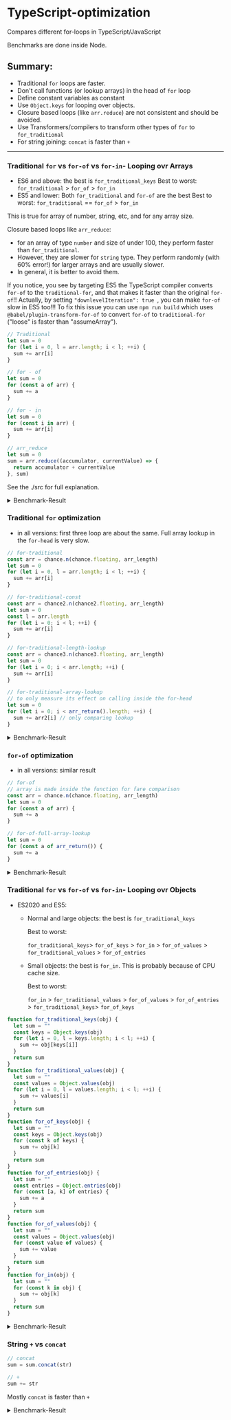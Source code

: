 # TypeScript-optimization

Compares different for-loops in TypeScript/JavaScript

Benchmarks are done inside Node.

## Summary:

- Traditional `for` loops are faster.
- Don't call functions (or lookup arrays) in the head of `for` loop
- Define constant variables as constant
- Use `Object.keys` for looping over objects.
- Closure based loops (like `arr.reduce`) are not consistent and should be avoided.
- Use Transformers/compilers to transform other types of `for` to `for_traditional`
- For string joining: `concat` is faster than `+`

---

### Traditional `for` vs `for-of` vs `for-in`- Looping ovr Arrays

- ES6 and above: the best is `for_traditional_keys`
  Best to worst:
  `for_traditional` > `for_of` > `for_in`
- ES5 and lower: Both `for_traditional` and `for-of` are the best
  Best to worst:
  `for_traditional` == `for_of` > `for_in`

This is true for array of number, string, etc, and for any array size.

Closure based loops like `arr_reduce`:

- for an array of type `number` and size of under 100, they perform faster than `for_traditional`.
- However, they are slower for `string` type. They perform randomly (with 60% error!) for larger arrays and are usually slower.
- In general, it is better to avoid them.

If you notice, you see by targeting ES5 the TypeScript compiler converts `for-of` to the `traditional-for`, and that makes it faster than the original `for-of`!! Actually, by setting `"downlevelIteration": true `, you can make `for-of` slow in ES5 too!!! To fix this issue you can use `npm run build` which uses `@babel/plugin-transform-for-of` to convert `for-of` to `traditional-for` ("loose" is faster than "assumeArray").

```typescript
// Traditional
let sum = 0
for (let i = 0, l = arr.length; i < l; ++i) {
  sum += arr[i]
}

// for - of
let sum = 0
for (const a of arr) {
  sum += a
}

// for - in
let sum = 0
for (const i in arr) {
  sum += arr[i]
}

// arr_reduce
let sum = 0
sum = arr.reduce((accumulator, currentValue) => {
  return accumulator + currentValue
}, sum)
```

See the ./src for full explanation.

<details>
<summary>Benchmark-Result</summary>

    -------------------
    ES2020:

    array size of 10
    number array
    for_traditional x 93,918,160 ops/sec Â±2.26% (85 runs sampled)
    for_of x 20,043,782 ops/sec Â±0.64% (94 runs sampled)
    for_in x 1,855,402 ops/sec Â±0.89% (95 runs sampled)
    arr_reduce x 135,985,370 ops/sec ±1.46% (92 runs sampled)
    Fastest is arr_reduce

    string array
    for_traditional_str x 13,547,429 ops/sec ±2.45% (87 runs sampled)
    for_of_str x 14,918,883 ops/sec ±0.77% (90 runs sampled)
    for_in_str x 1,716,358 ops/sec ±0.84% (95 runs sampled)
    arr_reduce_str x 12,690,067 ops/sec ±1.17% (86 runs sampled)
    Fastest is for_of_str

    -------------------
    array size of 100
    number array
    for_traditional x 9,624,379 ops/sec Â±0.29% (91 runs sampled)
    for_of x 2,293,562 ops/sec Â±0.83% (91 runs sampled)
    for_in x 257,905 ops/sec Â±0.34% (97 runs sampled)
    arr_reduce x 21,633,016 ops/sec ±0.23% (97 runs sampled)
    Fastest is arr_reduce

    string array
    for_traditional_str x 1,454,960 ops/sec ±1.15% (90 runs sampled)
    for_of_str x 1,180,783 ops/sec ±3.83% (81 runs sampled)
    for_in_str x 232,177 ops/sec ±2.85% (87 runs sampled)
    arr_reduce_str x 1,455,498 ops/sec ±1.18% (89 runs sampled)
    Fastest is for_traditional_str, arr_reduce_str

    -------------------
    array size of 1000
    number array
    for_traditional x 807,444 ops/sec Â±0.22% (89 runs sampled)
    for_of x 310,846 ops/sec Â±0.62% (96 runs sampled)
    for_in x 27,566 ops/sec Â±0.33% (96 runs sampled)
    arr_reduce x 649,244 ops/sec ±59.91% (78 runs sampled)
    Fastest is for_traditional

    string array
    for_traditional_str x 157,778 ops/sec ±0.55% (94 runs sampled)
    for_of_str x 149,066 ops/sec ±0.77% (91 runs sampled)
    for_in_str x 25,421 ops/sec ±0.74% (89 runs sampled)
    arr_reduce_str x 147,033 ops/sec ±6.85% (86 runs sampled)
    Fastest is for_traditional_str

    -------------------
    ES5:

    number array
    array size of 1000
    number array
    for_traditional x 806,810 ops/sec Â±0.32% (93 runs sampled)
    for_of x 809,966 ops/sec Â±0.28% (97 runs sampled)
    for_in x 27,447 ops/sec Â±0.41% (96 runs sampled)
    arr_reduce x 1,093,011 ops/sec ±57.46% (95 runs sampled)
    Fastest is for_of

    string array
    for_traditional_str x 158,800 ops/sec ±0.73% (92 runs sampled)
    for_of_str x 160,705 ops/sec ±0.38% (90 runs sampled)
    for_in_str x 25,161 ops/sec ±0.43% (95 runs sampled)
    arr_reduce_str x 155,332 ops/sec ±3.94% (94 runs sampled)
    Fastest is for_of_str,arr_reduce_str

</details>

### Traditional `for` optimization

- in all versions: first three loop are about the same. Full array lookup in the `for-head` is very slow.

```typescript
// for-traditional
const arr = chance.n(chance.floating, arr_length)
let sum = 0
for (let i = 0, l = arr.length; i < l; ++i) {
  sum += arr[i]
}

// for-traditional-const
const arr = chance2.n(chance2.floating, arr_length)
let sum = 0
const l = arr.length
for (let i = 0; i < l; ++i) {
  sum += arr[i]
}

// for-traditional-length-lookup
const arr = chance3.n(chance3.floating, arr_length)
let sum = 0
for (let i = 0; i < arr.length; ++i) {
  sum += arr[i]
}

// for-traditional-array-lookup
// to only measure its effect on calling inside the for-head
let sum = 0
for (let i = 0; i < arr_return().length; ++i) {
  sum += arr2[i] // only comparing lookup
}
```

<details>
<summary>Benchmark-Result</summary>

    ES2020:
    -------------------
    array size of 10
    number array
    for_traditional x 62,302 ops/sec Â±0.72% (89 runs sampled)
    for_traditional_const x 61,790 ops/sec Â±0.97% (93 runs sampled)
    for_traditional_length_lookup x 62,299 ops/sec Â±1.11% (87 runs sampled)
    for_traditional_full_lockup x 5,647 ops/sec Â±0.94% (93 runs sampled)
    Fastest is for_traditional
    -------------------

    array size of 100
    number array
    for_traditional x 6,481 ops/sec Â±0.81% (93 runs sampled)
    for_traditional_const x 6,575 ops/sec Â±0.90% (93 runs sampled)
    for_traditional_length_lookup x 6,590 ops/sec Â±0.86% (93 runs sampled)
    for_traditional_full_lockup x 65.56 ops/sec Â±0.89% (68 runs sampled)
    Fastest is for_traditional_length_lookup,for_traditional_const

    -------------------
    array size of 1000
    number array
    for_traditional x 645 ops/sec Â±0.92% (91 runs sampled)
    for_traditional_const x 643 ops/sec Â±0.83% (91 runs sampled)
    for_traditional_length_lookup x 661 ops/sec Â±0.57% (91 runs sampled)
    for_traditional_full_lockup x 0.66 ops/sec Â±0.67% (6 runs sampled)
    Fastest is for_traditional_length_lookup

    -------------------
    ES5:

    array size of 1000
    number array
    for_traditional x 652 ops/sec Â±0.63% (90 runs sampled)
    for_traditional_const x 654 ops/sec Â±0.99% (91 runs sampled)
    for_traditional_length_lookup x 651 ops/sec Â±1.00% (92 runs sampled)
    for_traditional_full_lockup x 0.66 ops/sec Â±0.79% (6 runs sampled)
    Fastest is for_traditional,for_traditional_const,for_traditional_length_lookup

</details>

### `for-of` optimization

- in all versions: similar result

```typescript
// for-of
// array is made inside the function for fare comparison
const arr = chance.n(chance.floating, arr_length)
let sum = 0
for (const a of arr) {
  sum += a
}

// for-of-full-array-lookup
let sum = 0
for (const a of arr_return()) {
  sum += a
}
```

<details>
<summary>Benchmark-Result</summary>

    ES2020:

    -------------------
    array size of 10
    number array
    for_of x 65,064 ops/sec Â±0.89% (89 runs sampled)
    for_of_full_lookup x 65,289 ops/sec Â±0.92% (94 runs sampled)
    Fastest is for_of_full_lookup,for_of

    -------------------

    array size of 100
    number array
    for_of x 6,542 ops/sec Â±0.74% (93 runs sampled)
    for_of_full_lookup x 6,549 ops/sec Â±1.09% (93 runs sampled)
    Fastest is for_of,for_of_full_lookup

    -------------------

    array size of 1000
    number array
    for_of x 663 ops/sec Â±0.91% (91 runs sampled)
    for_of_full_lookup x 665 ops/sec Â±0.89% (92 runs sampled)
    Fastest is for_of_full_lookup,for_of

    -------------------
    ES5:

    array size of 1000
    number array
    for_of x 652 ops/sec Â±1.09% (90 runs sampled)
    for_of_full_lookup x 654 ops/sec Â±0.75% (93 runs sampled)
    Fastest is for_of_full_lookup,for_of

</details>

### Traditional `for` vs `for-of` vs `for-in`- Looping ovr Objects

- ES2020 and ES5:
  - Normal and large objects: the best is `for_traditional_keys`

    Best to worst:

    `for_traditional_keys`> `for_of_keys` > `for_in` > `for_of_values` > `for_traditional_values` > `for_of_entries`

  - Small objects: the best is `for_in`. This is probably because of CPU cache size.

    Best to worst:

    `for_in` > `for_traditional_values` > `for_of_values` > `for_of_entries` > `for_traditional_keys`> `for_of_keys`

```typescript
function for_traditional_keys(obj) {
  let sum = ""
  const keys = Object.keys(obj)
  for (let i = 0, l = keys.length; i < l; ++i) {
    sum += obj[keys[i]]
  }
  return sum
}
function for_traditional_values(obj) {
  let sum = ""
  const values = Object.values(obj)
  for (let i = 0, l = values.length; i < l; ++i) {
    sum += values[i]
  }
  return sum
}
function for_of_keys(obj) {
  let sum = ""
  const keys = Object.keys(obj)
  for (const k of keys) {
    sum += obj[k]
  }
  return sum
}
function for_of_entries(obj) {
  let sum = ""
  const entries = Object.entries(obj)
  for (const [a, k] of entries) {
    sum += a
  }
  return sum
}
function for_of_values(obj) {
  let sum = ""
  const values = Object.values(obj)
  for (const value of values) {
    sum += value
  }
  return sum
}
function for_in(obj) {
  let sum = ""
  for (const k in obj) {
    sum += obj[k]
  }
  return sum
}
```

<details>
<summary>Benchmark-Result</summary>

---

    ES2020:

    object size of 10
    obj string string
    for_traditional_keys x 5,198,136 ops/sec ±1.07% (88 runs sampled)
    for_traditional_values x 10,641,417 ops/sec ±0.65% (92 runs sampled)
    for_of_keys x 4,964,972 ops/sec ±1.14% (88 runs sampled)
    for_of_entries x 5,432,608 ops/sec ±1.08% (89 runs sampled)
    for_of_values x 10,047,025 ops/sec ±0.34% (95 runs sampled)
    for_in x 32,279,989 ops/sec ±0.39% (97 runs sampled)
    Fastest is for_in

    object size of 17
    obj string string
    for_traditional_keys x 2,812,406 ops/sec ±1.11% (88 runs sampled)
    for_traditional_values x 6,925,259 ops/sec ±0.52% (93 runs sampled)
    for_of_keys x 2,618,206 ops/sec ±1.54% (83 runs sampled)
    for_of_entries x 3,116,106 ops/sec ±1.33% (90 runs sampled)
    for_of_values x 6,625,984 ops/sec ±0.34% (93 runs sampled)
    for_in x 26,191,330 ops/sec ±1.26% (95 runs sampled)
    Fastest is for_in

    object size of 20
    obj string string
    for_traditional_keys x 1,127,018 ops/sec ±1.29% (88 runs sampled)
    for_traditional_values x 279,544 ops/sec ±0.39% (95 runs sampled)
    for_of_keys x 1,112,033 ops/sec ±0.78% (86 runs sampled)
    for_of_entries x 191,583 ops/sec ±0.38% (96 runs sampled)
    for_of_values x 276,410 ops/sec ±1.27% (93 runs sampled)
    for_in x 767,111 ops/sec ±1.19% (83 runs sampled)
    Fastest is for_traditional_keys
    -------------------

    object size of 100
    obj string string
    for_traditional_keys x 200,249 ops/sec ±1.09% (90 runs sampled)
    for_traditional_values x 53,648 ops/sec ±0.93% (93 runs sampled)
    for_of_keys x 193,080 ops/sec ±1.87% (86 runs sampled)
    for_of_entries x 36,891 ops/sec ±0.96% (92 runs sampled)
    for_of_values x 54,290 ops/sec ±0.54% (94 runs sampled)
    for_in x 164,450 ops/sec ±0.95% (93 runs sampled)
    Fastest is for_traditional_keys

    -------------------
    object size of 1000
    obj string string
    for_traditional_keys x 9,539 ops/sec ±0.58% (93 runs sampled)
    for_traditional_values x 4,322 ops/sec ±0.42% (93 runs sampled)
    for_of_keys x 9,606 ops/sec ±0.59% (89 runs sampled)
    for_of_entries x 3,155 ops/sec ±0.25% (96 runs sampled)
    for_of_values x 4,370 ops/sec ±0.33% (96 runs sampled)
    for_in x 8,779 ops/sec ±0.61% (92 runs sampled)
    Fastest is for_of_keys

    -------------------
    ES5:

    object size of 1000
    obj string string
    for_traditional_keys x 9,348 ops/sec ±0.47% (95 runs sampled)
    for_traditional_values x 4,236 ops/sec ±0.57% (95 runs sampled)
    for_of_keys x 9,019 ops/sec ±1.60% (90 runs sampled)
    for_of_entries x 3,151 ops/sec ±0.20% (96 runs sampled)
    for_of_values x 4,288 ops/sec ±0.35% (95 runs sampled)
    for_in x 7,958 ops/sec ±0.87% (86 runs sampled)
    Fastest is for_traditional_keys

</details>

### String `+` vs `concat`

```ts
// concat
sum = sum.concat(str)

// +
sum += str
```

Mostly `concat` is faster than `+`

<details>
<summary>Benchmark-Result</summary>
```

    string length: 38
    object size of 3
    obj string string
    for_traditional_keys x 13,019,511 ops/sec ±0.71% (89 runs sampled)
    for_traditional_keys_concat x 13,068,025 ops/sec ±0.72% (90 runs sampled)
    for_in x 30,911,643 ops/sec ±0.95% (89 runs sampled)
    for_in_concat x 31,078,136 ops/sec ±1.31% (88 runs sampled)
    Fastest is for_in_concat,for_in

    string length: 72
    object size of 5
    obj string string
    for_traditional_keys x 8,173,944 ops/sec ±1.13% (88 runs sampled)
    for_traditional_keys_concat x 8,364,054 ops/sec ±0.99% (93 runs sampled)
    for_in x 19,812,720 ops/sec ±0.93% (92 runs sampled)
    for_in_concat x 20,096,737 ops/sec ±0.88% (92 runs sampled)
    Fastest is for_in_concat

    string length: 124
    object size of 10
    obj string string
    for_traditional_keys x 4,342,449 ops/sec ±1.02% (88 runs sampled)
    for_traditional_keys_concat x 4,248,121 ops/sec ±1.95% (87 runs sampled)
    for_in x 11,853,136 ops/sec ±1.19% (88 runs sampled)
    for_in_concat x 11,602,182 ops/sec ±1.58% (87 runs sampled)
    Fastest is for_in

    string length: 1227
    object size of 100
    obj string string
    for_traditional_keys x 194,822 ops/sec ±1.03% (90 runs sampled)
    for_traditional_keys_concat x 196,711 ops/sec ±0.93% (94 runs sampled)
    for_in x 146,565 ops/sec ±1.80% (87 runs sampled)
    for_in_concat x 145,208 ops/sec ±1.91% (84 runs sampled)
    Fastest is for_traditional_keys_concat

    string length 12432
    object size of 1000
    obj string string
    for_traditional_keys x 8,477 ops/sec ±1.58% (89 runs sampled)
    for_traditional_keys_concat x 8,924 ops/sec ±0.54% (94 runs sampled)
    for_in x 8,028 ops/sec ±0.74% (92 runs sampled)
    for_in_concat x 7,965 ops/sec ±0.75% (90 runs sampled)
    Fastest is for_traditional_keys_concat

```
</details>
```
